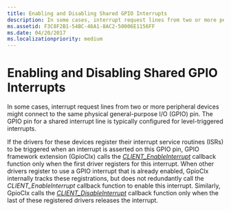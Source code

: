 ```yaml
---
title: Enabling and Disabling Shared GPIO Interrupts
description: In some cases, interrupt request lines from two or more peripheral devices might connect to the same physical general-purpose I/O (GPIO) pin. The GPIO pin for a shared interrupt line is typically configured for level-triggered interrupts.
ms.assetid: F3C8F2B1-54BC-46A1-8AC2-50006E1156FF
ms.date: 04/20/2017
ms.localizationpriority: medium
---
```


# Enabling and Disabling Shared GPIO Interrupts


In some cases, interrupt request lines from two or more peripheral devices might connect to the same physical general-purpose I/O (GPIO) pin. The GPIO pin for a shared interrupt line is typically configured for level-triggered interrupts.

If the drivers for these devices register their interrupt service routines (ISRs) to be triggered when an interrupt is asserted on this GPIO pin, GPIO framework extension (GpioClx) calls the [*CLIENT\_EnableInterrupt*](/windows-hardware/drivers/ddi/gpioclx/nc-gpioclx-gpio_client_enable_interrupt) callback function only when the first driver registers for this interrupt. When other drivers register to use a GPIO interrupt that is already enabled, GpioClx internally tracks these registrations, but does not redundantly call the *CLIENT\_EnableInterrupt* callback function to enable this interrupt. Similarly, GpioClx calls the [*CLIENT\_DisableInterrupt*](/windows-hardware/drivers/ddi/gpioclx/nc-gpioclx-gpio_client_disable_interrupt) callback function only when the last of these registered drivers releases the interrupt.

 

